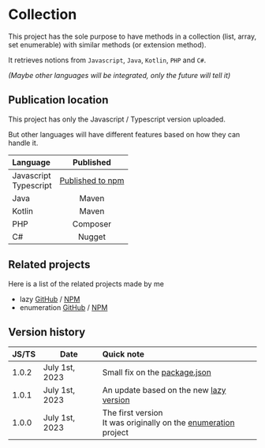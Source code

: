 # Collection

This project has the sole purpose to have methods in a collection (list, array, set enumerable) with similar methods (or extension method).

It retrieves notions from `Javascript`, `Java`, `Kotlin`, `PHP` and `C#`.

_(Maybe other languages will be integrated, only the future will tell it)_

## Publication location
This project has only the Javascript / Typescript version uploaded.

But other languages will have different features based on how they can handle it.

| Language                  |                               Published                                |
|:--------------------------|:----------------------------------------------------------------------:|
| Javascript<br/>Typescript | [Published to npm](https://www.npmjs.com/package/@joookiwi/collection) |
| Java                      |                                 Maven                                  |
| Kotlin                    |                                 Maven                                  |
| PHP                       |                                Composer                                |
| C#                        |                                 Nugget                                 |

## Related projects

Here is a list of the related projects made by me
- lazy [GitHub](https://github.com/joooKiwi/lazy) / [NPM](https://www.npmjs.com/package/@joookiwi/lazy)
- enumeration [GitHub](https://github.com/joooKiwi/enumeration) / [NPM](https://www.npmjs.com/package/@joookiwi/enumerable)

## Version history

| JS/TS | Date           | Quick note                                                                                                    |
|-------|----------------|:--------------------------------------------------------------------------------------------------------------|
| 1.0.2 | July 1st, 2023 | Small fix on the [package.json](https://github.com/joooKiwi/collection/blob/main/javascript/package.json)     |
| 1.0.1 | July 1st, 2023 | An update based on the new [lazy version](https://github.com/joookiwi/lazy)                                   |
| 1.0.0 | July 1st, 2023 | The first version<br/>It was originally on the [enumeration](https://github.com/joooKiwi/enumeration) project |

